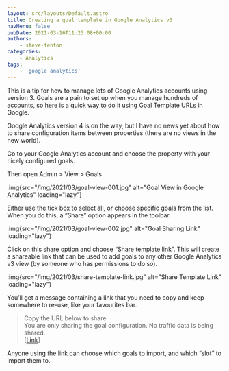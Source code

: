 ```yaml
---
layout: src/layouts/Default.astro
title: Creating a goal template in Google Analytics v3
navMenu: false
pubDate: 2021-03-16T11:23:08+00:00
authors:
    - steve-fenton
categories:
    - Analytics
tags:
    - 'google analytics'
---
```


This is a tip for how to manage lots of Google Analytics accounts using version 3. Goals are a pain to set up when you manage hundreds of accounts, so here is a quick way to do it using Goal Template URLs in Google.

Google Analytics version 4 is on the way, but I have no news yet about how to share configuration items between properties (there are no views in the new world).

Go to your Google Analytics account and choose the property with your nicely configured goals.

Then open Admin > View > Goals

:img{src="/img/2021/03/goal-view-001.jpg" alt="Goal View in Google Analytics" loading="lazy"}

Either use the tick box to select all, or choose specific goals from the list. When you do this, a “Share” option appears in the toolbar.

:img{src="/img/2021/03/goal-view-002.jpg" alt="Goal Sharing Link" loading="lazy"}

Click on this share option and choose “Share template link”. This will create a shareable link that can be used to add goals to any other Google Analytics v3 view (by someone who has permissions to do so).

:img{src="/img/2021/03/share-template-link.jpg" alt="Share Template Link" loading="lazy"}

You’ll get a message containing a link that you need to copy and keep somewhere to re-use, like your favourites bar.

> Copy the URL below to share  
> You are only sharing the goal configuration. No traffic data is being shared.  
> \[[Link](https://analytics.google.com/analytics/web/template?uid=1rzch8lETnCeo7SQNairCQ)\]

Anyone using the link can choose which goals to import, and which “slot” to import them to.